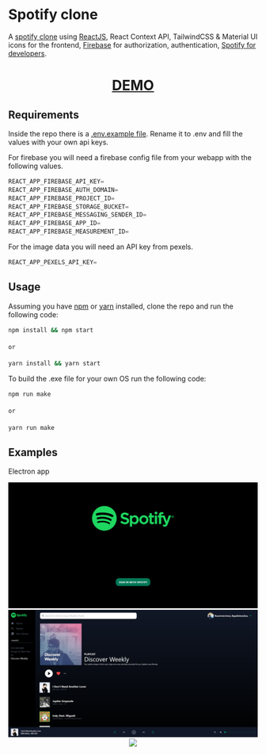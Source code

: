 # Spotify clone

A [spotify clone](https://www.spotify.com) using [ReactJS](https://reactjs.org), React Context API, TailwindCSS & Material UI icons for the frontend, [Firebase](https://firebase.google.com) for authorization, authentication, [Spotify for developers](https://developer.spotify.com).

<div align="center">
  <h1><a href="http://kangelopoulos.ddns.net:8080/spotify"> DEMO </a></h1>
</div>

## Requirements

Inside the repo there is a [.env.example file](./.env.example). Rename it to .env and fill the values with your own api keys.

For firebase you will need a firebase config file from your webapp with the following values.

```javascript
REACT_APP_FIREBASE_API_KEY=
REACT_APP_FIREBASE_AUTH_DOMAIN=
REACT_APP_FIREBASE_PROJECT_ID=
REACT_APP_FIREBASE_STORAGE_BUCKET=
REACT_APP_FIREBASE_MESSAGING_SENDER_ID=
REACT_APP_FIREBASE_APP_ID=
REACT_APP_FIREBASE_MEASUREMENT_ID=
```

For the image data you will need an API key from pexels.

```javascript
REACT_APP_PEXELS_API_KEY=
```

## Usage

Assuming you have [npm](https://www.npmjs.com) or [yarn](https://www.yarnpkg.com) installed, clone the repo and run the following code:

```bash
npm install && npm start

or

yarn install && yarn start
```

To build the .exe file for your own OS run the following code:

```bash
npm run make

or

yarn run make
```

## Examples

Electron app
<br>
<p align="center">
  <img src="img/img1.png"/>
  <img src="img/img2.png"/>
  <img src="img/img3.png"/>
</p>
